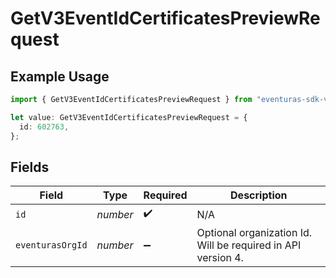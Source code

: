 # GetV3EventIdCertificatesPreviewRequest

## Example Usage

```typescript
import { GetV3EventIdCertificatesPreviewRequest } from "eventuras-sdk-v2/models/operations";

let value: GetV3EventIdCertificatesPreviewRequest = {
  id: 602763,
};
```

## Fields

| Field                                                        | Type                                                         | Required                                                     | Description                                                  |
| ------------------------------------------------------------ | ------------------------------------------------------------ | ------------------------------------------------------------ | ------------------------------------------------------------ |
| `id`                                                         | *number*                                                     | :heavy_check_mark:                                           | N/A                                                          |
| `eventurasOrgId`                                             | *number*                                                     | :heavy_minus_sign:                                           | Optional organization Id. Will be required in API version 4. |